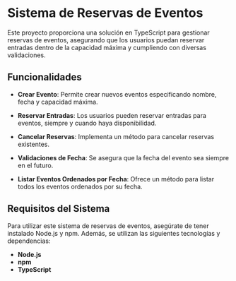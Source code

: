 # Sistema de Reservas de Eventos

Este proyecto proporciona una solución en TypeScript para gestionar reservas de eventos, asegurando que los usuarios puedan reservar entradas dentro de la capacidad máxima y cumpliendo con diversas validaciones.

## Funcionalidades

- **Crear Evento**: Permite crear nuevos eventos especificando nombre, fecha y capacidad máxima.
  
- **Reservar Entradas**: Los usuarios pueden reservar entradas para eventos, siempre y cuando haya disponibilidad.

- **Cancelar Reservas**: Implementa un método para cancelar reservas existentes.

- **Validaciones de Fecha**: Se asegura que la fecha del evento sea siempre en el futuro.

- **Listar Eventos Ordenados por Fecha**: Ofrece un método para listar todos los eventos ordenados por su fecha.

## Requisitos del Sistema

Para utilizar este sistema de reservas de eventos, asegúrate de tener instalado Node.js y npm. Además, se utilizan las siguientes tecnologías y dependencias:

- **Node.js**
- **npm**
- **TypeScript**

